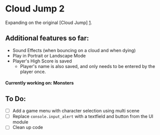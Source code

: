 Cloud Jump 2
================

Expanding on the original [Cloud Jump] [1].

Additional features so far:
------
* Sound Effects (when bouncing on a cloud and when dying)
* Play in Portrait or Landscape Mode
* Player's High Score is saved
	* Player's name is also saved, and only needs to be entered by the player once.

#### Currently working on: **Monsters**

To Do:
------
- [ ] Add a game menu with character selection using multi scene 
- [ ] Replace `console.input_alert` with a textfield and button from the UI module
- [ ] Clean up code

[1]: https://gist.github.com/BashedCrab/9098744
